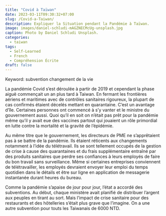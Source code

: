 ```yaml
---
title: "Covid à Taïwan"
date: 2023-03-11T09:30:32+07:00
slug: /Covid-a-Taiwan/
description: Expliquer la Situation pendant la Pandémie à Taïwan.
image: images/daniel-schludi-mAGZNECMcUg-unsplash.jpg
caption: Photo by Daniel Schludi Unsplash.
categories:
  - taiwan
tags:
  - Self-Learned
  - French
  - Compréhension Écrite
draft: false
---
```



Keyword: subvention changement de la vie 

La pandémie Covid s’est déroulée à partir de 2019 et cependant la phase aiguë commençait un an plus tard à Taiwan. En fermant les frontières aériens et maritimes avec de contrôles sanitaires rigoureux, la plupart de cas confirmés étaient décelés mettant en quarantaine. C’est un avantage d’île. Certaines personnes ont commencé à s’y vanter et le ministre du gouvernement aussi. Quoi qu’il en soit on n’était pas prêt pour la pandémie même qu’il y avait eue des vaccines partout qui jouaient un rôle primordial en lutte contre la mortalité et la gravité de l’épidémie.

Au même titre que le gouvernement, les directeurs de PME ne s’apprêtaient pas à se battre de la pandémie. Ils étaient réticents aux changements notamment à l’idée du télétravail. Ils se sont tellement occupés de la gestion de crise à cause des quarantaines et du frais supplémentaire entraîné par des produits sanitaires que perdre ses confiances à leurs employés de faire du bon travail sans surveillance. Même si certaines entreprises conviennent de télétravailler, les employés devraient envoyer leur emploi du temps quotidien dans le détails et être sur ligne en application de messagerie instantanée durant heures du bureau.

Comme la pandémie s’apaise de jour pour jour, l’état a accordé des subventions. Au début, chaque ministère avait planifié de distribuer l’argent aux peuples en tirant au sort. Mais l’impact de crise sanitaire pour des restaurants et des hôtelleries s’était plus grave que l’imagine. On a une autre subvention pour touts les Taiwanais de 6000 NTD.
